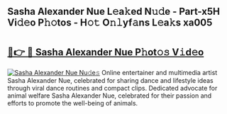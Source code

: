 ## Sasha Alexander Nue L𝚎a𝚔ed N𝚞𝚍e - Part-x5H Vi𝚍𝚎o P𝚑𝚘tos - H𝚘𝚝 O𝚗𝚕yf𝚊ns L𝚎a𝚔s xa005

# <h2><a href="http://kfafjj.oniu.top/?m=Sasha+Alexander+Nue">🔗👉 🔴 Sasha Alexander Nue P𝚑ot𝚘𝚜 V𝚒d𝚎o</a></h2>

[![Sasha Alexander Nue Nu𝚍e𝚜](https://i.imgur.com/0qMVB7G.gif)](http://kfafjj.oniu.top/?m=Sasha+Alexander+Nue)
Online entertainer and multimedia artist Sasha Alexander Nue, celebrated for sharing dance and lifestyle ideas through viral dance routines and compact clips. Dedicated advocate for animal welfare Sasha Alexander Nue, celebrated for their passion and efforts to promote the well-being of animals.  
